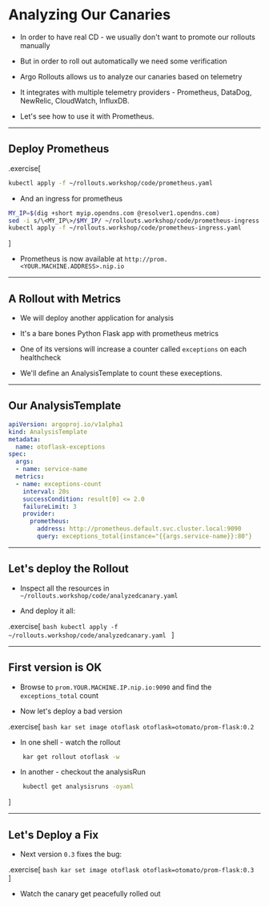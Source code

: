 # Analyzing Our Canaries

- In order to have real CD - we usually don't want to promote our rollouts manually

- But in order to roll out automatically we need some verification

- Argo Rollouts allows us to analyze our canaries based on telemetry

- It integrates with multiple telemetry providers - Prometheus, DataDog, NewRelic, CloudWatch, InfluxDB.

- Let's see how to use it with Prometheus.

---

## Deploy Prometheus

.exercise[
```bash
kubectl apply -f ~/rollouts.workshop/code/prometheus.yaml
```
- And an ingress for prometheus
```bash
MY_IP=$(dig +short myip.opendns.com @resolver1.opendns.com)
sed -i s/\<MY_IP\>/$MY_IP/ ~/rollouts.workshop/code/prometheus-ingress.yaml
kubectl apply -f ~/rollouts.workshop/code/prometheus-ingress.yaml
```
]

- Prometheus is now available at `http://prom.<YOUR.MACHINE.ADDRESS>.nip.io`
---

## A Rollout with Metrics

- We will deploy another application for analysis

- It's a bare bones Python Flask app with prometheus metrics

- One of its versions will increase a counter called `exceptions` on each healthcheck

- We'll define an AnalysisTemplate to count these execeptions.

---

## Our AnalysisTemplate

```yaml
apiVersion: argoproj.io/v1alpha1
kind: AnalysisTemplate
metadata:
  name: otoflask-exceptions
spec:
  args:
  - name: service-name
  metrics:
  - name: exceptions-count
    interval: 20s
    successCondition: result[0] <= 2.0
    failureLimit: 3
    provider:
      prometheus:
        address: http://prometheus.default.svc.cluster.local:9090
        query: exceptions_total{instance="{{args.service-name}}:80"} 
```

---

## Let's deploy the Rollout

- Inspect all the resources in `~/rollouts.workshop/code/analyzedcanary.yaml`

- And deploy it all:

.exercise[
    ```bash
    kubectl apply -f ~/rollouts.workshop/code/analyzedcanary.yaml
    ```
]

---

## First version is OK

- Browse to `prom.YOUR.MACHINE.IP.nip.io:9090` and find the `exceptions_total` count

- Now let's deploy a bad version

.exercise[
    ```bash
    kar set image otoflask otoflask=otomato/prom-flask:0.2
    ```

- In one shell - watch the rollout
```bash
    kar get rollout otoflask -w
```
- In another - checkout the analysisRun
```bash
    kubectl get analysisruns -oyaml 
```
]

---

## Let's Deploy a Fix

- Next version `0.3` fixes the bug:

.exercise[
    ```bash
    kar set image otoflask otoflask=otomato/prom-flask:0.3
    ```
]

- Watch the canary get peacefully rolled out

